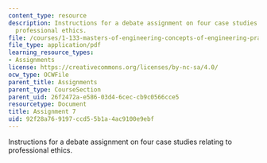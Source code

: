 ```yaml
---
content_type: resource
description: Instructions for a debate assignment on four case studies relating to
  professional ethics.
file: /courses/1-133-masters-of-engineering-concepts-of-engineering-practice-fall-2007/92f28a769197ccd55b1a4ac9100e9ebf_assign_7.pdf
file_type: application/pdf
learning_resource_types:
- Assignments
license: https://creativecommons.org/licenses/by-nc-sa/4.0/
ocw_type: OCWFile
parent_title: Assignments
parent_type: CourseSection
parent_uid: 26f2472a-e586-03d4-6cec-cb9c0566cce5
resourcetype: Document
title: Assignment 7
uid: 92f28a76-9197-ccd5-5b1a-4ac9100e9ebf
---
```

Instructions for a debate assignment on four case studies relating to professional ethics.